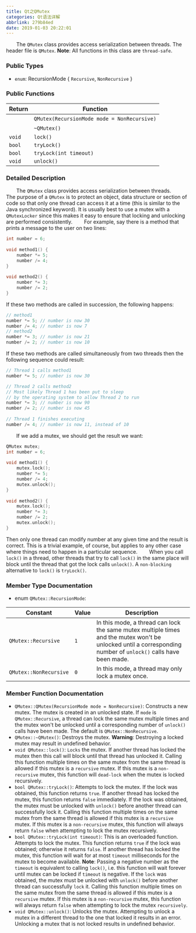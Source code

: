 ```yaml
---
title: Qt之QMutex
categories: Qt语法详解
abbrlink: 279b84ed
date: 2019-01-03 20:22:01
---
```

&emsp;&emsp;The `QMutex` class provides access serialization between threads. The header file is `QMutex`. **Note**: All functions in this class are `thread-safe`.<!--more-->

### Public Types

- `enum`: RecursionMode { `Recursive`, `NonRecursive` }

### Public Functions

Return | Function
-------|--------
       | `QMutex(RecursionMode mode = NonRecursive)`
       | `~QMutex()`
`void` | `lock()`
`bool` | `tryLock()`
`bool` | `tryLock(int timeout)`
`void` | `unlock()`

### Detailed Description

&emsp;&emsp;The `QMutex` class provides access serialization between threads.
&emsp;&emsp;The purpose of a `QMutex` is to protect an object, data structure or section of code so that only one thread can access it at a time (this is similar to the Java synchronized keyword). It is usually best to use a mutex with a `QMutexLocker` since this makes it easy to ensure that locking and unlocking are performed consistently.
&emsp;&emsp;For example, say there is a method that prints a message to the user on two lines:

``` cpp
int number = 6;
​
void method1() {
    number *= 5;
    number /= 4;
}
​
void method2() {
    number *= 3;
    number /= 2;
}
```

If these two methods are called in succession, the following happens:

``` cpp
// method1
number *= 5; // number is now 30
number /= 4; // number is now 7
// method2
number *= 3; // number is now 21
number /= 2; // number is now 10
```

If these two methods are called simultaneously from two threads then the following sequence could result:

``` cpp
// Thread 1 calls method1
number *= 5; // number is now 30

// Thread 2 calls method2
// Most likely Thread 1 has been put to sleep
// by the operating system to allow Thread 2 to run
number *= 3; // number is now 90
number /= 2; // number is now 45
​
// Thread 1 finishes executing
number /= 4; // number is now 11, instead of 10
```

&emsp;&emsp;If we add a mutex, we should get the result we want:

``` cpp
QMutex mutex;
int number = 6;
​
void method1() {
    mutex.lock();
    number *= 5;
    number /= 4;
    mutex.unlock();
}
​
void method2() {
    mutex.lock();
    number *= 3;
    number /= 2;
    mutex.unlock();
}
```

Then only one thread can modify number at any given time and the result is correct. This is a trivial example, of course, but applies to any other case where things need to happen in a particular sequence.
&emsp;&emsp;When you call `lock()` in a thread, other threads that try to call `lock()` in the same place will block until the thread that got the lock calls `unlock()`. A `non-blocking` alternative to `lock()` is `tryLock()`.

### Member Type Documentation

- enum `QMutex::RecursionMode`:

Constant               | Value | Description
-----------------------|-------|------------
`QMutex::Recursive`    | `1`   | In this mode, a thread can lock the same mutex multiple times and the mutex won't be unlocked until a corresponding number of `unlock()` calls have been made.
`QMutex::NonRecursive` | `0`   | In this mode, a thread may only lock a mutex once.

### Member Function Documentation

- `QMutex::QMutex(RecursionMode mode = NonRecursive)`: Constructs a new mutex. The mutex is created in an unlocked state. If `mode` is `QMutex::Recursive`, a thread can lock the same mutex multiple times and the mutex won't be unlocked until a corresponding number of `unlock()` calls have been made. The default is `QMutex::NonRecursive`.
- `QMutex::~QMutex()`: Destroys the mutex. **Warning**: Destroying a locked mutex may result in undefined behavior.
- `void QMutex::lock()`: `Locks` the mutex. If another thread has locked the mutex then this call will block until that thread has unlocked it. Calling this function multiple times on the same mutex from the same thread is allowed if this mutex is a `recursive` mutex. If this mutex is a `non-recursive` mutex, this function will `dead-lock` when the mutex is locked recursively.
- `bool QMutex::tryLock()`: Attempts to lock the mutex. If the lock was obtained, this function returns `true`. If another thread has locked the mutex, this function returns `false` immediately. If the lock was obtained, the mutex must be unlocked with `unlock()` before another thread can successfully lock it. Calling this function multiple times on the same mutex from the same thread is allowed if this mutex is a `recursive` mutex. If this mutex is a `non-recursive` mutex, this function will always return `false` when attempting to lock the mutex recursively.
- `bool QMutex::tryLock(int timeout)`: This is an overloaded function. Attempts to lock the mutex. This function returns `true` if the lock was obtained; otherwise it returns `false`. If another thread has locked the mutex, this function will wait for at most `timeout` milliseconds for the mutex to become available. **Note**: Passing a negative number as the `timeout` is equivalent to calling `lock()`, i.e. this function will wait forever until mutex can be locked if `timeout` is negative. If the `lock` was obtained, the mutex must be unlocked with `unlock()` before another thread can successfully `lock` it. Calling this function multiple times on the same mutex from the same thread is allowed if this mutex is a `recursive` mutex. If this mutex is a `non-recursive` mutex, this function will always return `false` when attempting to lock the mutex `recursively`.
- `void QMutex::unlock()`: Unlocks the mutex. Attempting to unlock a mutex in a different thread to the one that locked it results in an error. Unlocking a mutex that is not locked results in undefined behavior.
